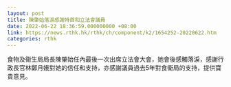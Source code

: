```yaml
---
layout: post
title: 陳肇始落淚感謝特首和立法會議員
date: 2022-06-22 18:36:59.000000000 +08:00
link: https://news.rthk.hk/rthk/ch/component/k2/1654252-20220622.htm
categories: rthk
---
```


食物及衞生局局長陳肇始任內最後一次出席立法會大會，她會後感觸落淚，感謝行政長官林鄭月娥對她的信任和支持，亦感謝議員過去5年對食衞局的支持，提供寶貴意見。
